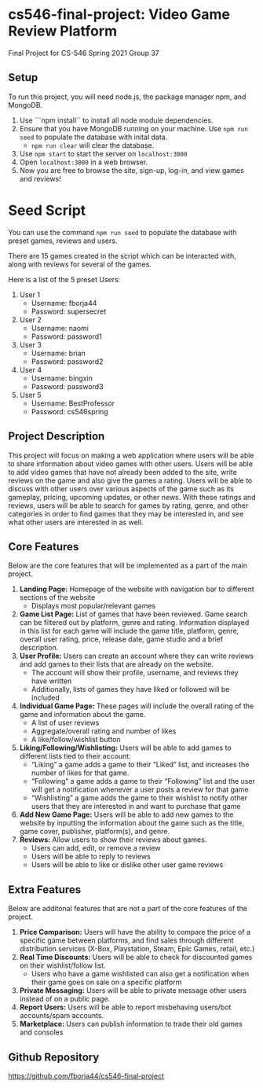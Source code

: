 # **cs546-final-project: Video Game Review Platform**
Final Project for CS-546 Spring 2021 Group 37

## Setup
To run this project, you will need node.js, the package manager npm, and MongoDB.
1. Use ```npm install`` to install all node module dependencies.
3. Ensure that you have MongoDB running on your machine. Use ```npm run seed``` to populate the database with inital data.
    - ```npm run clear``` will clear the database.
4. Use ```npm start``` to start the server on ```localhost:3000```
5. Open ```localhost:3000``` in a web browser.
6. Now you are free to browse the site, sign-up, log-in, and view games and reviews!

# Seed Script
You can use the command ```npm run seed``` to populate the database with preset games, reviews and users.

There are 15 games created in the script which can be interacted with, along with reviews for several of the games.

Here is a list of the 5 preset Users:
1. User 1
    - Username: fborja44
    - Password: supersecret
2. User 2
    - Username: naomi
    - Password: password1
2. User 3
    - Username: brian
    - Password: password2
2. User 4
    - Username: bingxin
    - Password: password3
2. User 5
    - Username: BestProfessor
    - Password: cs546spring

## Project Description
This project will focus on making a web application where users will be able to share information about video games with other users. Users will be able to add video games that have not already been added to the site, write reviews on the game and also give the games a rating. Users will be able to discuss with other users over various aspects of the game such as its gameplay, pricing, upcoming updates, or other news. With these ratings and reviews, users will be able to search for games by rating, genre, and other categories in order to find games that they may be interested in, and see what other users are interested in as well.

## Core Features
Below are the core features that will be implemented as a part of the main project.

1. **Landing Page:** Homepage of the website with navigation bar to different sections of the website
    - Displays most popular/relevant games
2. **Game List Page:** List of games that have been reviewed. 
Game search can be filtered out by platform, genre and rating.
Information displayed in this list for each game will include the game title, platform, genre, overall user rating, price, release date, game studio and a brief description.
3. **User Profile:** Users can create an account where they can write reviews and add games to their lists that are already on the website. 
    - The account will show their profile, username, and reviews they have written
    - Additionally, lists of games they have liked or followed will be included
4. **Individual Game Page:** These pages will include the overall rating of the game and information about the game.
    - A list of user reviews
    - Aggregate/overall rating and number of likes
    - A like/follow/wishlist button
5. **Liking/Following/Wishlisting:** Users will be able to add games to different lists tied to their account:
    - “Liking” a game adds a game to their “Liked” list, and increases the number of likes for that game.
    - “Following” a game adds a game to their “Following” list and the user will get a notification whenever a user posts a review for that game
    - “Wishlisting” a game adds the game to their wishlist to notify other users that they are interested in and want to purchase that game
6. **Add New Game Page:** Users will be able to add new games to the website by inputting the information about the game such as the title, game cover, publisher, platform(s), and genre.
7. **Reviews:** Allow users to show their reviews about games.
    - Users can add, edit, or remove a review
    - Users will be able to reply to reviews
    - Users will be able to like or dislike other user game reviews

## Extra Features
Below are additonal features that are not a part of the core features of the project.

1. **Price Comparison:** Users will have the ability to compare the price of a specific game between platforms, and find sales through different distribution services (X-Box, Playstation, Steam, Epic Games, retail, etc.)
2. **Real Time Discounts:** Users will be able to check for discounted games on their wishlist/follow list.
    - Users who have a game wishlisted can also get a notification when their game goes on sale on a specific platform
3. **Private Messaging:** Users will be able to private message other users instead of on a public page.
4. **Report Users:** Users will be able to report misbehaving users/bot accounts/spam accounts.
5. **Marketplace:** Users can publish information to trade their old games and consoles 

## Github Repository
https://github.com/fborja44/cs546-final-project
